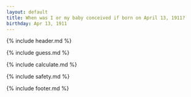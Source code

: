 ```yaml
---
layout: default
title: When was I or my baby conceived if born on April 13, 1911?
birthday: Apr 13, 1911
---
```


{% include header.md %}

{% include guess.md %}

{% include calculate.md %}

{% include safety.md %}

{% include footer.md %}



